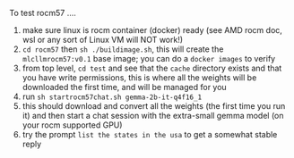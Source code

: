 To test rocm57 ....

1.  make sure linux is rocm container (docker) ready  (see AMD rocm doc,  wsl or any sort of Linux VM will NOT work!)
2.  `cd rocm57`  then  `sh ./buildimage.sh`, this will create the `mlcllmrocm57:v0.1` base image; you can do a `docker images` to verify
3.  from top level,  `cd test` and see that the `cache` directory exists and that you have write permissions, this is where all the weights will be downloaded the first time, and will be managed for you
4.  run `sh startrocm57chat.sh gemma-2b-it-q4f16_1`
5.  this should download and convert all the weights (the first time you run it) and then start a chat session with the extra-small gemma model (on your rocm supported GPU)
6.  try the prompt `list the states in the usa` to get a somewhat stable reply 
